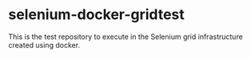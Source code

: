 # selenium-docker-gridtest
This is the test repository to execute in the Selenium grid infrastructure created using docker.
